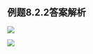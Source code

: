 ## 例题8.2.2答案解析

<div grid="~ cols-2 gap-4">


<div class="mt-5 text-sm">

![](https://cdn.sa.net/2024/05/26/GgbPkFsrth8cjSI.webp)

</div>

<div>

<img class="max-w-2/3 h-auto" src="https://cdn.sa.net/2024/05/26/5DFlikmoBpIVGxq.webp" />

</div>

</div>